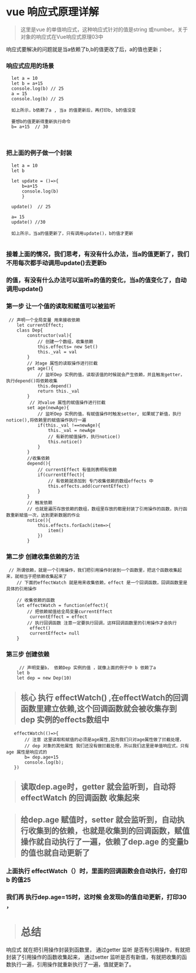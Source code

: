 
# vue 响应式原理详解

>  这里是vue 的单值响应式，这种响应式针对的值是string 或number。关于对象的响应式在Vue响应式原理03中


响应式要解决的问题就是当a依赖了b,b的值更改了后，a的值也更新；


### 响应式应用的场景


```
  let a = 10
  let b = a+15
  console.log(b) // 25
  a = 15
  console.log(b) // 25

  如上所示，b依赖了a , 当a 的值更新后，再打印b, b的值没变

  要想b的值更新得重新执行命令
  b= a+15  // 30

 
```

### 把上面的例子做一个封装

```
  let a = 10 
  let b
  
  let update = ()=>{
      b=a+15
      console.log(b)
      }

  update()  // 25

  a= 15
  update() //30    

  如上所示，当a的值更新了，只有调用update()，b的值才更新
  

```

### 接着上面的情况，我们思考，有没有什么办法，当a的值更新了，我们不用每次都手动调用update()去更新b
### 的值，有没有什么办法可以监听a的值的变化，当a的值变化了，自动调用update()


> 


### 第一步 让一个值的读取和赋值可以被监听

```
 // 声明一个全局变量 用来接收依赖
    let currentEffect;
    class Dep{
        constructor(val){
            // 创建一个数组，收集依赖
            this.effects= new Set()
            this._val = val
        }
        // 对age 属性的读取操作进行拦截
        get age(){
            // 监听Dep 实例的值，读取该值的时候就会产生依赖，并且触发getter， 执行depend()将依赖收集
            this.depend()
            return this._val
        }
         // 对value 属性的赋值操作进行拦截
        set age(newAge){
            // 监听Dep 实例的值，有赋值操作时触发setter, 如果赋了新值，执行notice(),将依赖里的赋值操作执行一遍
            if(this._val !==newAge){
                this._val = newAge
                // 有新的赋值操作，执行notice()
                this.notice()
            }
        }
        //收集依赖 
        depend(){
            // currentEffect 有值则表明有依赖
            if(currentEffect){
                // 有依赖就添加到 专门收集依赖的数组effects 中
                this.effects.add(currentEffect)
            }
        }
        // 触发依赖
        // 也就是遍历存放依赖的数组，数组里存放的都是封装了引用操作的函数，执行函数重新赋值一次，达到更新数据的作业
        notice(){
            this.effects.forEach(item=>{
                item()
            })
        }

```


### 第二步 创建收集依赖的方法

```
 // 所谓依赖，就是一个引用操作，我们把引用操作封装到一个函数里，把这个函数收集起来，就相当于把依赖收集起来了
    // 下面的effectWatch 就是用来收集依赖，effect 是一个回调函数，回调函数里是具体的引用操作

    // 收集依赖的函数
    let effectWatch = function(effect){
        // 把依赖赋值给全局变量currentEffect 
         currentEffect = effect
        // 执行回调函数 注意一定要执行回调，这样回调函数里的引用操作才会执行
         effect()
         currentEffect= null
    }
```


### 第三步 创建依赖

```
     // 声明变量b， 依赖Dep 实例的值 ，就像上面的例子中 b 依赖了a
    let b
    let dep = new Dep(10)

 ```

  > ## 核心 执行 effectWatch() ,在effectWatch的回调函数里建立依赖,这个回调函数就会被收集存到dep 实例的effects数组中
  
 ```   
    effectWatch(()=>{
        // 注意 这里读取和赋值的必须是age属性,因为我们只对age属性做了拦截处理，
        // dep 对象的其他属性 我们还没有做拦截处理，所以我们这里是单值响应式，只有age 属性是响应式的
        b= dep.age+15
        console.log(b);
    })

  ```
  > ## 读取dep.age时，getter 就会监听到，自动将effectWatch 的回调函数 收集起来


> ##  给dep.age 赋值时，setter 就会监听到，自动执行收集到的依赖，也就是收集到的回调函数，赋值操作就自动执行了一遍，依赖了dep.age 的变量b的值也就自动更新了


 ### 上面执行  effectWatch（）时，里面的回调函数会自动执行，会打印b 的值25 

 ### 我们再 执行dep.age=15时，这时候 会发现b的值自动更新，打印30 ，



> # 总结

响应式 就在把引用操作封装到函数里，  通过getter 监听 是否有引用操作，有就把封装了引用操作的函数收集起来，
通过setter 监听是否有新值，有就把收集的函数执行一遍，引用操作就重新执行了一遍，值就更新了。


   
 



